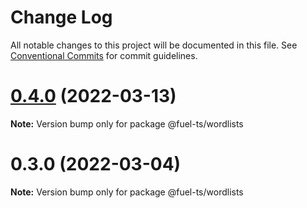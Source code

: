 # Change Log

All notable changes to this project will be documented in this file.
See [Conventional Commits](https://conventionalcommits.org) for commit guidelines.

# [0.4.0](https://github.com/FuelLabs/fuels-ts/compare/v0.3.0...v0.4.0) (2022-03-13)

**Note:** Version bump only for package @fuel-ts/wordlists





# 0.3.0 (2022-03-04)

**Note:** Version bump only for package @fuel-ts/wordlists
